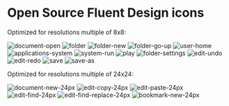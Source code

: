 # Open Source Fluent Design icons
Optimized for resolutions multiple of 8x8:

![document-open](https://user-images.githubusercontent.com/31783838/154281405-37f79e8a-4532-4c37-9fb1-6faa713d635e.png)
![folder](https://user-images.githubusercontent.com/31783838/154281414-5c982556-db97-487d-9500-d9ffc1c28ac3.png)
![folder-new](https://user-images.githubusercontent.com/31783838/154281428-a1121aa4-1cd9-464b-b4bd-684b1c0cca1b.png)
![folder-go-up](https://user-images.githubusercontent.com/31783838/154281512-d2a0db2c-a92e-4358-92d9-dfd89c39f317.png)
![user-home](https://user-images.githubusercontent.com/31783838/154281563-5ff78f08-b3b3-4340-b8cd-843791be8464.png)
![applications-system](https://user-images.githubusercontent.com/31783838/154281445-05f25ef2-08db-482e-bb0c-d08cddd9990e.png)
![system-run](https://user-images.githubusercontent.com/31783838/154281528-54d5cc6e-1908-4bf2-ab05-b4d348a0509c.png)
![play](https://user-images.githubusercontent.com/31783838/154471829-af375456-8d17-40ab-87fc-b1789e01d767.png)
![folder-settings](https://user-images.githubusercontent.com/31783838/154476043-dfb92d0c-1fed-4c3a-898b-6dc6ca85211b.png)
![edit-undo](https://user-images.githubusercontent.com/31783838/154742864-955eac4c-5bbc-4674-81f7-b147daf54720.png)
![edit-redo](https://user-images.githubusercontent.com/31783838/154742880-eb8bae90-c0e3-44c1-a20f-3cf6b6867bb7.png)
![save](https://user-images.githubusercontent.com/31783838/154809521-d2497553-14d5-4068-b5c9-dd7a27dfff40.png)
![save-as](https://user-images.githubusercontent.com/31783838/154809529-163f451f-2a2e-47fe-9a85-4620a999bb4a.png)

Optimized for resolutions multiple of 24x24:

![document-new-24px](https://user-images.githubusercontent.com/31783838/154945332-8ccefbda-3e5e-49a2-8a71-dab253d96213.png) ![edit-copy-24px](https://user-images.githubusercontent.com/31783838/154945343-d0186c42-b187-4abf-b65a-a2d6c4182f43.png) ![edit-paste-24px](https://user-images.githubusercontent.com/31783838/154945361-440ed7d2-ebc4-4df3-ba83-f31cdb699d71.png) ![edit-find-24px](https://user-images.githubusercontent.com/31783838/154945368-93813f5d-5657-47e4-851a-3a941d07af3d.png) ![edit-find-replace-24px](https://user-images.githubusercontent.com/31783838/154945380-90947a41-191a-46fe-8239-78d09416432f.png) ![bookmark-new-24px](https://user-images.githubusercontent.com/31783838/154945395-7cc8d16d-2df4-4b0d-8ca6-fe85e4afa06d.png)
